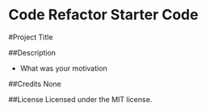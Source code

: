 # Code Refactor Starter Code
#Project Title

##Description
- What was your motivation

##Credits
None

##License
Licensed under the MIT license. 